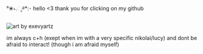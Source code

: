 °❀⋆.ೃ࿔*:･ hello <3 thank you for clicking on my github 

![art by exevyartz](https://i.postimg.cc/J0qHzVH0/3dgifmaker33265.gif)

im always c+h (exept when im with a very specific nikolai/lucy) and dont be afraid to interact! (though i am afraid myself)
